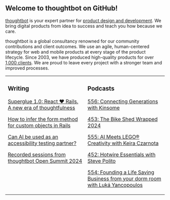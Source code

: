 ## Welcome to thoughtbot on GitHub!

[thoughtbot][1] is your expert partner for [product design and development][2].
We bring digital products from idea to success and teach you how because we
care.

thoughtbot is a global consultancy renowned for our community contributions and
client outcomes. We use an agile, human-centered strategy for web and mobile
products at every stage of the product lifecycle. Since 2003, we have produced
high-quality products for over [1,000 clients][3]. We are proud to leave every
project with a stronger team and improved processes.

<table><tr><td valign="top" width="50%">

### Writing

<!-- blog starts -->
[Superglue 1.0: React ❤️ Rails. A new era of thoughtfulness](https://thoughtbot.com/blog/superglue-1-0-react-rails-a-new-era-of-thoughtfulness)

[How to infer the form method for custom objects in Rails](https://thoughtbot.com/blog/how-to-infer-the-form-method-for-custom-objects-in-rails)

[Can AI be used as an accessibility testing partner?](https://thoughtbot.com/blog/can-ai-be-used-as-an-accessibility-testing-partner)

[Recorded sessions from thoughtbot Open Summit 2024](https://thoughtbot.com/blog/recorded-sessions-from-thoughtbot-open-summit-2024)

<!-- blog ends -->
</td><td valign="top" width="50%">

### Podcasts

<!-- podcasts starts -->
[556: Connecting Generations with Kinsome](https://podcast.thoughtbot.com/556)

[453: The Bike Shed Wrapped 2024](https://bikeshed.thoughtbot.com/453)

[555: AI Meets LEGO® Creativity with Keira Czarnota ](https://podcast.thoughtbot.com/555)

[452: Hotwire Essentials with Steve Polito](https://bikeshed.thoughtbot.com/452)

[554: Founding a Life Saving Business from your dorm room with Luká Yancopoulos](https://podcast.thoughtbot.com/554)

<!-- podcasts ends -->
</td></tr></table>

[1]: https://thoughtbot.com
[2]: https://thoughtbot.com/services
[3]: https://thoughtbot.com/case-studies
